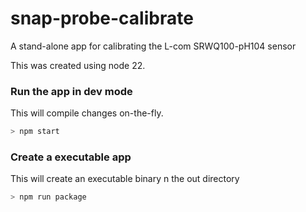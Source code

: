 # snap-probe-calibrate
A stand-alone app for calibrating the L-com SRWQ100-pH104 sensor

This was created using node 22.

### Run the app in dev mode
This will compile changes on-the-fly.
```sh
> npm start
```

### Create a executable app
This will create an executable binary n the out directory
```sh
> npm run package
```